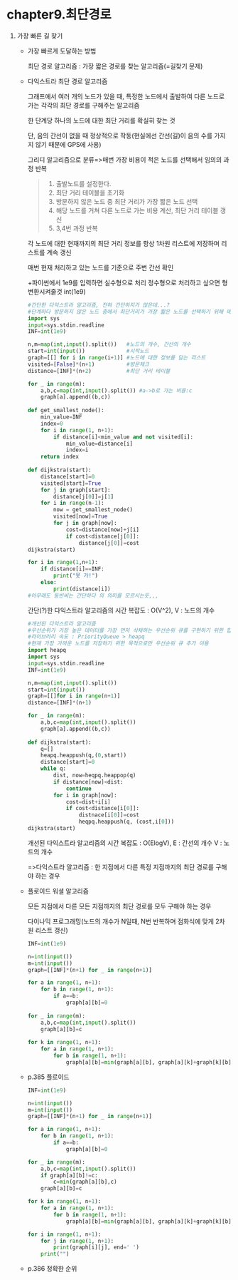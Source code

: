 # chapter9.최단경로

1. 가장 빠른 길 찾기

   - 가장 빠르게 도달하는 방법

     최단 경로 알고리즘 : 가장 짧은 경로를 찾는 알고리즘(=길찾기 문제)

   - 다익스트라 최단 경로 알고리즘

     그래프에서 여러 개의 노드가 있을 때, 특정한 노드에서 출발하여 다른 노드로 가는 각각의 최단 경로를 구해주는 알고리즘

     한 단계당 하나의 노드에 대한 최단 거리를 확실히 찾는 것

     단, 음의 간선이 없을 때 정상적으로 작동(현실에선 간선(길)이 음의 수를 가지지 않기 때문에 GPS에 사용)

     그리디 알고리즘으로 분류=>매번 가장 비용이 적은 노드를 선택해서 임의의 과정 반복

     > 1. 출발노드를 설정한다.
     > 2. 최단 거리 테이블을 초기화
     > 3. 방문하지 않은 노드 중 최단 거리가 가장 짧은 노드 선택
     > 4. 해당 노드를 거쳐 다른 노드로 가는 비용 계산, 최단 거리 테이블 갱신
     > 5. 3,4번 과정 반복

     각 노드에 대한 현재까지의 최단 거리 정보를 항상 1차원 리스트에 저장하며 리스트를 계속 갱신

     매번 현재 처리하고 있는 노드를 기준으로 주변 간선 확인

     +파이썬에서 1e9를 입력하면 실수형으로 처리 정수형으로 처리하고 싶으면 형변환시켜줄것 int(1e9)

     ```python
     #간단한 다익스트라 알고리즘, 전혀 간단하지가 않은데...?
     #단계마다 방문하지 않은 노드 중에서 최단거리가 가장 짧은 노드를 선택하기 위해 매 단계마다 1차원 리스트의 모든 원소를 확인(순차탐색)
     import sys
     input=sys.stdin.readline
     INF=int(1e9)
     
     n,m=map(int,input().split())	#노드의 개수, 간선의 개수
     start=int(input())				#시작노드
     graph=[[] for i in range(i+1)]	#노드에 대한 정보를 담는 리스트
     visited=[False]*(n+1)			#방문체크
     distance=[INF]*(n+2)			#최단 거리 테이블
     
     for _ in range(m):
         a,b,c=map(int,input().split())	#a->b로 가는 비용:c
         graph[a].append((b,c))
         
     def get_smallest_node():
         min_value=INF
         index=0
         for i in range(1, n+1):
             if distance[i]<min_value and not visited[i]:
                 min_value=distance[i]
                 index=i
         return index
         
     def dijkstra(start):
         distance[start]=0
         visited[start]=True
         for j in graph[start]:
             distance[j[0]]=j[1]
         for i in range(n-1):
             now = get_smallest_node()
             visited[now]=True
             for j in graph[now]:
                 cost=distance[now]+j[i]
                 if cost<distance[j[0]]:
                     distance[j[0]]=cost
     dijkstra(start)
     
     for i in range(1,n+1):
         if distance[i]==INF:
             print("못 가!")
         else:
             print(distance[i])
     #아무래도 동빈씨는 간단하다 의 의미를 모르시는듯,,,
     ```

     간단(?)한 다익스트라 알고리즘의 시간 복잡도 : O(V^2), V : 노드의 개수

     ```python
     #개선된 다익스트라 알고리즘
     #우선순위가 가장 높은 데이터를 가장 먼저 삭제하는 우선순위 큐를 구현하기 위한 힙구조 사용
     #라이브러리 속도 : PriorityQueue > heapq
     #현재 가장 가까운 노드를 저장하기 위한 목적으로만 우선순위 큐 추가 이용
     import heapq
     import sys
     input=sys.stdin.readline
     INF=int(1e9)
     
     n,m=map(int,input().split())
     start=int(input())
     graph=[[]for i in range(n+1)]
     distance=[INF]*(n+1)
     
     for _ in range(m):
         a,b,c=map(int,input().split())
         graph[a].append((b,c))
         
     def dijkstra(start):
         q=[]
         heapq.heappush(q,(0,start))
         distance[start]=0
         while q:
             dist, now=heqpq.heappop(q)
             if distance[now]<dist:
                 continue
             for i in graph[now]:
                 cost=dist+i[i]
                 if cost<distance[i[0]]:
                     distnace[i[0]]=cost
                     heqpq.heappush(q, (cost,i[0]))
     dijkstra(start)
     ```

     개선된 다익스트라 알고리즘의 시간 복잡도 : O(ElogV), E : 간선의 개수 V : 노드의 개수

     =>다익스트라 알고리즘 : 한 지점에서 다른 특정 지점까지의 최단 경로를 구해야 하는 경우

   - 플로이드 워셜 알고리즘

     모든 지점에서 다른 모든 지점까지의 최단 경로를 모두 구해야 하는 경우

     다이나믹 프로그래밍(노드의 개수가 N일때, N번 반복하며 점화식에 맞게 2차원 리스트 갱신)

     ```python
     INF=int(1e9)
     
     n=int(input())
     m=int(input())
     graph=[[INF]*(n+1) for _ in range(n+1)]
     
     for a in range(1, n+1):
         for b in range(1, n+1):
             if a==b:
                 graph[a][b]=0
                 
     for _ in range(m):
         a,b,c=map(int,input().split())
         graph[a][b]=c
         
     for k in range(1, n+1):
         for a in range(1, n+1):
             for b in range(1, n+1):
                 graph[a][b]=min(graph[a][b], graph[a][k]+graph[k][b])
     ```

   - p.385 플로이드

     ```python
     INF=int(1e9)
     
     n=int(input())
     m=int(input())
     graph=[[INF]*(n+1) for _ in range(n+1)]
     
     for a in range(1, n+1):
         for b in range(1, n+1):
             if a==b:
                 graph[a][b]=0
     
     for _ in range(m):
         a,b,c=map(int,input().split())
         if graph[a][b]!=c:
             c=min(graph[a][b],c)
         graph[a][b]=c
     
     for k in range(1, n+1):
         for a in range(1, n+1):
             for b in range(1, n+1):
                 graph[a][b]=min(graph[a][b], graph[a][k]+graph[k][b])
     
     for i in range(1, n+1):
         for j in range(1, n+1):
             print(graph[i][j], end=' ')
         print("")
     ```

   - p.386 정확한 순위

     ```python
     
     ```

     

